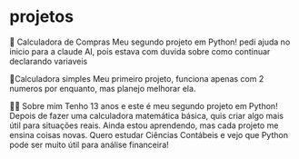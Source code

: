 # projetos
🛒 Calculadora de Compras
Meu segundo projeto em Python! pedi ajuda no inicio para a claude AI, pois estava com duvida sobre como continuar declarando variaveis

🧮Calculadora simples
Meu primeiro projeto, funciona apenas com 2 numeros por enquanto, mas planejo melhorar ela.




👨‍💻 Sobre mim
Tenho 13 anos e este é meu segundo projeto em Python! Depois de fazer uma calculadora matemática básica, quis criar algo mais útil para situações reais. Ainda estou aprendendo, mas cada projeto me ensina coisas novas. Quero estudar Ciências Contábeis e vejo que Python pode ser muito útil para análise financeira!

